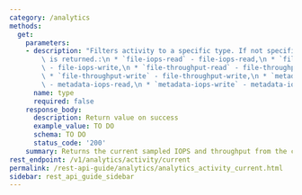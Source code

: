 ```yaml
---
category: /analytics
methods:
  get:
    parameters:
    - description: "Filters activity to a specific type. If not specified, all activity\
        \ is returned.:\n * `file-iops-read` - file-iops-read,\n * `file-iops-write`\
        \ - file-iops-write,\n * `file-throughput-read` - file-throughput-read,\n\
        \ * `file-throughput-write` - file-throughput-write,\n * `metadata-iops-read`\
        \ - metadata-iops-read,\n * `metadata-iops-write` - metadata-iops-write"
      name: type
      required: false
    response_body:
      description: Return value on success
      example_value: TO DO
      schema: TO DO
      status_code: '200'
    summary: Returns the current sampled IOPS and throughput from the cluster.
rest_endpoint: /v1/analytics/activity/current
permalink: /rest-api-guide/analytics/analytics_activity_current.html
sidebar: rest_api_guide_sidebar
---
```

